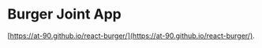 # Burger Joint App

[https://at-90.github.io/react-burger/](https://at-90.github.io/react-burger/).

